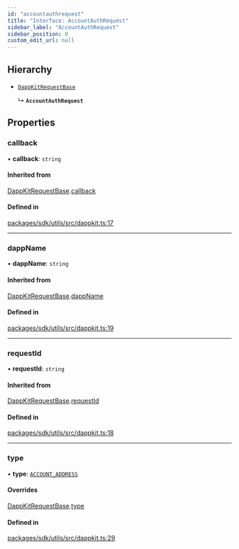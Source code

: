 ```yaml
---
id: "accountauthrequest"
title: "Interface: AccountAuthRequest"
sidebar_label: "AccountAuthRequest"
sidebar_position: 0
custom_edit_url: null
---
```


## Hierarchy

- [`DappKitRequestBase`](dappkitrequestbase.md)

  ↳ **`AccountAuthRequest`**

## Properties

### callback

• **callback**: `string`

#### Inherited from

[DappKitRequestBase](dappkitrequestbase.md).[callback](dappkitrequestbase.md#callback)

#### Defined in

[packages/sdk/utils/src/dappkit.ts:17](https://github.com/celo-org/docs/blob/36f0e03d3/celo-monorepo/packages/sdk/utils/src/dappkit.ts#L17)

___

### dappName

• **dappName**: `string`

#### Inherited from

[DappKitRequestBase](dappkitrequestbase.md).[dappName](dappkitrequestbase.md#dappname)

#### Defined in

[packages/sdk/utils/src/dappkit.ts:19](https://github.com/celo-org/docs/blob/36f0e03d3/celo-monorepo/packages/sdk/utils/src/dappkit.ts#L19)

___

### requestId

• **requestId**: `string`

#### Inherited from

[DappKitRequestBase](dappkitrequestbase.md).[requestId](dappkitrequestbase.md#requestid)

#### Defined in

[packages/sdk/utils/src/dappkit.ts:18](https://github.com/celo-org/docs/blob/36f0e03d3/celo-monorepo/packages/sdk/utils/src/dappkit.ts#L18)

___

### type

• **type**: [`ACCOUNT_ADDRESS`](../enums/dappkitrequesttypes.md#account_address)

#### Overrides

[DappKitRequestBase](dappkitrequestbase.md).[type](dappkitrequestbase.md#type)

#### Defined in

[packages/sdk/utils/src/dappkit.ts:29](https://github.com/celo-org/docs/blob/36f0e03d3/celo-monorepo/packages/sdk/utils/src/dappkit.ts#L29)
